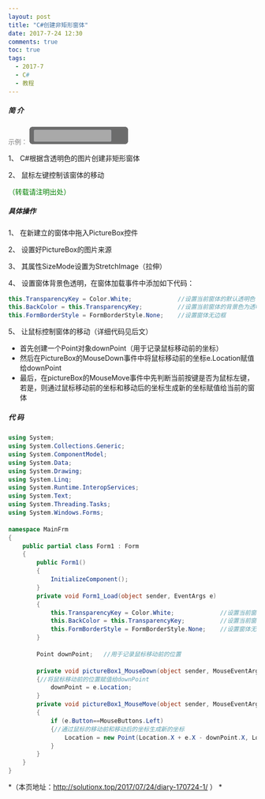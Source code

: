 ```yaml
---
layout: post
title: "C#创建非矩形窗体"
date: 2017-7-24 12:30
comments: true
toc: true
tags:
  - 2017-7
  - C#
  - 教程
---
```


##### 简 介

<font color=gray size=2 face="微软雅黑">示例：</font>
![](/assets/blogImg/DP-170724-0.png)

1、 C#根据含透明色的图片创建非矩形窗体

2、 鼠标左键控制该窗体的移动

<font style="color:green">（转载请注明出处）</font></br>

<!--more-->

##### 具体操作

1、 在新建立的窗体中拖入PictureBox控件

2、 设置好PictureBox的图片来源

3、 其属性SizeMode设置为StretchImage（拉伸）

4、 设置窗体背景色透明，在窗体加载事件中添加如下代码：

``` csharp
this.TransparencyKey = Color.White;             //设置当前窗体的默认透明色  
this.BackColor = this.TransparencyKey;          //设置当前窗体的背景色为透明  
this.FormBorderStyle = FormBorderStyle.None;    //设置窗体无边框

```

5、 让鼠标控制窗体的移动（详细代码见后文）
 * 首先创建一个Point对象downPoint（用于记录鼠标移动前的坐标）
 * 然后在PictureBox的MouseDown事件中将鼠标移动前的坐标e.Location赋值给downPoint
 * 最后，在pictureBox的MouseMove事件中先判断当前按键是否为鼠标左键，若是，则通过鼠标移动前的坐标和移动后的坐标生成新的坐标赋值给当前的窗体



##### 代 码

``` csharp
using System;
using System.Collections.Generic;
using System.ComponentModel;
using System.Data;
using System.Drawing;
using System.Linq;
using System.Runtime.InteropServices;
using System.Text;
using System.Threading.Tasks;
using System.Windows.Forms;

namespace MainFrm
{
    public partial class Form1 : Form
    {
        public Form1()
        {
            InitializeComponent();
        }
        private void Form1_Load(object sender, EventArgs e)
        {
            this.TransparencyKey = Color.White;             //设置当前窗体的默认透明色  
            this.BackColor = this.TransparencyKey;          //设置当前窗体的背景色为透明  
            this.FormBorderStyle = FormBorderStyle.None;    //设置窗体无边框
        }

        Point downPoint;   //用于记录鼠标移动前的位置

        private void pictureBox1_MouseDown(object sender, MouseEventArgs e)
        {//将鼠标移动前的位置赋值给downPoint
            downPoint = e.Location;
        }
        private void pictureBox1_MouseMove(object sender, MouseEventArgs e)
        {
            if (e.Button==MouseButtons.Left)
            {//通过鼠标的移动前和移动后的坐标生成新的坐标
                Location = new Point(Location.X + e.X - downPoint.X, Location.Y + e.Y - downPoint.Y);   
            }
        }
    }
}

```

*（本页地址：http://solutionx.top/2017/07/24/diary-170724-1/ ） *
